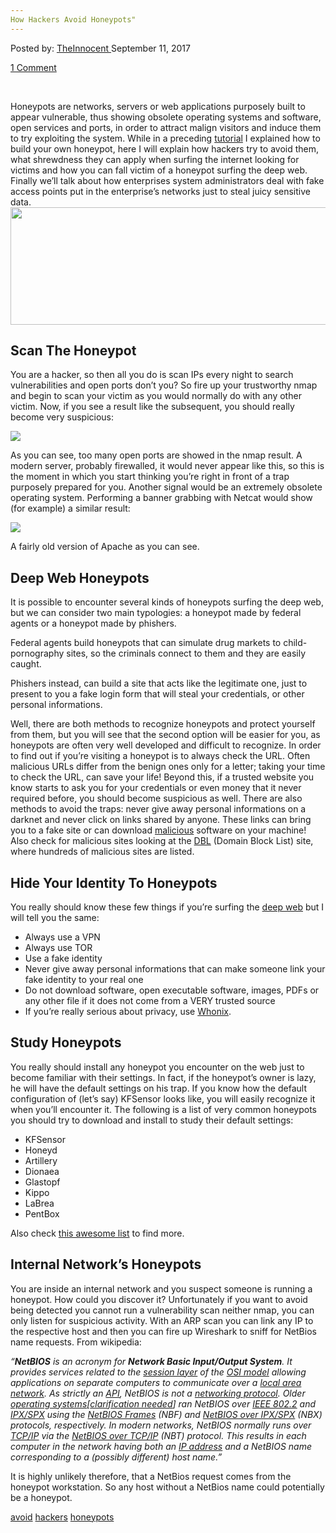 ```yaml
---
How Hackers Avoid Honeypots"
---
```

<article class="post-listing post-22492 post type-post status-publish format-standard has-post-thumbnail hentry 
tag-avoid tag-hackers tag-honeypots">
<div class="post-inner">
    <span>Posted by: <a href="https://www.deepdotweb.com/author/theinnocent/" title="">TheInnocent </a></span>
<span>September 11, 2017</span>
    
<span><a href="https://www.deepdotweb.com/2017/09/11/hackers-avoid-honeypots/#comments">1 Comment</a></span>
</p>
<div class="clear"></div>
    
<p>&nbsp;</p>
<p>Honeypots are networks, servers or web applications purposely built to appear vulnerable, thus showing obsolete operating systems and software, open services and ports, in order to attract malign visitors and induce them to try exploiting the system. While in a preceding <a href="https://www.deepdotweb.com/2017/08/24/how-to-setup-your-own-honeypot/">tutorial</a> I explained how to build your own honeypot, here I will explain how hackers try to avoid them, what shrewdness they can apply when surfing the internet looking for victims and how you can fall victim of a honeypot surfing the deep web. Finally we’ll talk about how enterprises system administrators deal with fake access points put in the enterprise’s networks just to steal juicy sensitive data.<img class="wp-image-22495 aligncenter" src="/imgs/2017/09/word-image-26.png" width="695" height="188" srcset="/imgs/2017/09/word-image-26.png 1200w, /imgs/2017/09/word-image-26-300x81.png 300w, /imgs/2017/09/word-image-26-1024x276.png 1024w" sizes="(max-width: 695px) 100vw, 695px" /></p>
<h2>Scan The Honeypot</h2>
<p>You are a hacker, so then all you do is scan IPs every night to search vulnerabilities and open ports don’t you? So fire up your trustworthy nmap and begin to scan your victim as you would normally do with any other victim. Now, if you see a result like the subsequent, you should really become very suspicious:</p>
<p><img class="wp-image-22496 aligncenter" src="/imgs/2017/09/word-image-27.png" srcset="/imgs/2017/09/word-image-27.png 638w, /imgs/2017/09/word-image-27-300x173.png 300w" sizes="(max-width: 638px) 100vw, 638px" /></p>
<p>As you can see, too many open ports are showed in the nmap result. A modern server, probably firewalled, it would never appear like this, so this is the moment in which you start thinking you’re right in front of a trap purposely prepared for you. Another signal would be an extremely obsolete operating system. Performing a banner grabbing with Netcat would show (for example) a similar result:</p>
<p><img class="wp-image-22497 aligncenter" src="/imgs/2017/09/word-image-28.png" srcset="/imgs/2017/09/word-image-28.png 665w, /imgs/2017/09/word-image-28-300x159.png 300w" sizes="(max-width: 665px) 100vw, 665px" /></p>
<p>A fairly old version of Apache as you can see.</p>
<h2>Deep Web Honeypots</h2>
<p>It is possible to encounter several kinds of honeypots surfing the deep web, but we can consider two main typologies: a honeypot made by federal agents or a honeypot made by phishers.</p>
<p>Federal agents build honeypots that can simulate drug markets to child-pornography sites, so the criminals connect to them and they are easily caught.</p>
<p>Phishers instead, can build a site that acts like the legitimate one, just to present to you a fake login form that will steal your credentials, or other personal informations.</p>
<p>Well, there are both methods to recognize honeypots and protect yourself from them, but you will see that the second option will be easier for you, as honeypots are often very well developed and difficult to recognize. In order to find out if you’re visiting a honeypot is to always check the URL. Often malicious URLs differ from the benign ones only for a letter; taking your time to check the URL, can save your life! Beyond this, if a trusted website you know starts to ask you for your credentials or even money that it never required before, you should become suspicious as well. There are also methods to avoid the traps: never give away personal informations on a darknet and never click on links shared by anyone. These links can bring you to a fake site or can download <a href="https://www.deepdotweb.com/2017/08/18/malicious-websites-explained/">malicious</a> software on your machine! Also check for malicious sites looking at the <a href="https://www.spamhaus.org/dbl/">DBL</a> (Domain Block List) site, where hundreds of malicious sites are listed.</p>
<h2>Hide Your Identity To Honeypots</h2>
<p>You really should know these few things if you’re surfing the <a href="https://www.deepdotweb.com/">deep web</a> but I will tell you the same:</p>
<ul>
<li>Always use a VPN</li>
<li>Always use TOR</li>
<li>Use a fake identity</li>
<li>Never give away personal informations that can make someone link your fake identity to your real one</li>
<li>Do not download software, open executable software, images, PDFs or any other file if it does not come from a VERY trusted source</li>
<li>If you’re really serious about privacy, use <a href="https://www.whonix.org/">Whonix</a>.</li>
</ul>
<h2>Study Honeypots</h2>
<p>You really should install any honeypot you encounter on the web just to become familiar with their settings. In fact, if the honeypot’s owner is lazy, he will have the default settings on his trap. If you know how the default configuration of (let’s say) KFSensor looks like, you will easily recognize it when you’ll encounter it. The following is a list of very common honeypots you should try to download and install to study their default settings:</p>
<ul>
<li>KFSensor</li>
<li>Honeyd</li>
<li>Artillery</li>
<li>Dionaea</li>
<li>Glastopf</li>
<li>Kippo</li>
<li>LaBrea</li>
<li>PentBox</li>
</ul>
<p>Also check <a href="https://github.com/paralax/awesome-honeypots">this awesome list</a> to find more.</p>
<h2>Internal Network’s Honeypots</h2>
<p>You are inside an internal network and you suspect someone is running a honeypot. How could you discover it? Unfortunately if you want to avoid being detected you cannot run a vulnerability scan neither nmap, you can only listen for suspicious activity. With an ARP scan you can link any IP to the respective host and then you can fire up Wireshark to sniff for NetBios name requests. From wikipedia:</p>
<p><em>“</em><strong><em>NetBIOS</em></strong><em> is an acronym for </em><strong><em>Network Basic Input/Output System</em></strong><em>. It provides services related to the </em><a href="https://en.wikipedia.org/wiki/Session_layer"><em>session layer</em></a><em> of the </em><a href="https://en.wikipedia.org/wiki/OSI_model"><em>OSI model</em></a><em> allowing applications on separate computers to communicate over a </em><a href="https://en.wikipedia.org/wiki/Local_area_network"><em>local area network</em></a><em>. As strictly an </em><a href="https://en.wikipedia.org/wiki/Application_programming_interface"><em>API</em></a><em>, NetBIOS is not a </em><a href="https://en.wikipedia.org/wiki/Networking_protocol"><em>networking protocol</em></a><em>. Older </em><a href="https://en.wikipedia.org/wiki/Operating_system"><em>operating systems</em></a><em>[</em><a href="https://en.wikipedia.org/wiki/Wikipedia:Please_clarify"><em>clarification needed</em></a><em>] ran NetBIOS over </em><a href="https://en.wikipedia.org/wiki/IEEE_802.2"><em>IEEE 802.2</em></a><em> and </em><a href="https://en.wikipedia.org/wiki/IPX/SPX"><em>IPX/SPX</em></a><em> using the </em><a href="https://en.wikipedia.org/wiki/NetBIOS_Frames_protocol"><em>NetBIOS Frames</em></a><em> (NBF) and </em><a href="https://en.wikipedia.org/w/index.php?title=NetBIOS_over_IPX/SPX&amp;action=edit&amp;redlink=1"><em>NetBIOS over IPX/SPX</em></a><em> (NBX) protocols, respectively. In modern networks, NetBIOS normally runs over </em><a href="https://en.wikipedia.org/wiki/TCP/IP"><em>TCP/IP</em></a><em> via the </em><a href="https://en.wikipedia.org/wiki/NetBIOS_over_TCP/IP"><em>NetBIOS over TCP/IP</em></a><em> (NBT) protocol. This results in each computer in the network having both an </em><a href="https://en.wikipedia.org/wiki/IP_address"><em>IP address</em></a><em> and a NetBIOS name corresponding to a (possibly different) host name.”</em></p>
<p>It is highly unlikely therefore, that a NetBios request comes from the honeypot workstation. So any host without a NetBios name could potentially be a honeypot.</p>
</div>
<a href="https://www.deepdotweb.com/tag/avoid/" rel="tag">avoid</a> <a href="https://www.deepdotweb.com/tag/hackers/" rel="tag">hackers</a> <a href="https://www.deepdotweb.com/tag/honeypots/" rel="tag">honeypots</a></span> <span style="display:none" class="updated">2017-09-11</span>
<div style="display:none" class="vcard author" itemprop="author" itemscope itemtype="http://schema.org/Person"><strong class="fn" itemprop="name"><a href="https://www.deepdotweb.com/author/theinnocent/" title="Posts by TheInnocent" rel="author">TheInnocent</a></strong></div>
    
